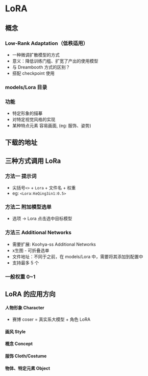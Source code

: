 # LoRA


## 概念

### Low-Rank Adaptation（低秩适用）

- 一种微调扩散模型的方式
- 意义：降低训练门槛、扩宽了产出的使用模型
- 与 Dreambooth 方式的区别？
- 搭配 checkpoint 使用

### models/Lora 目录




### 功能

- 特定形象的描摹
- 对特定视觉风格的实现
- 某种特点元素 容易画面, (eg: 服饰、姿势)

## 下载的地址


## 三种方式调用 LoRa

### 方法一 提示词

-  尖括号`<>` + `Lora` + 文件名 + 权重
- eg: `<Lora:KeQing3in1:0.5>`

### 方法二 附加模型选单

- 选项 -> Lora 点击选中目标模型

### 方法三 Additional Networks

- 需要扩展: Koohya-ss Additional Networks
- x生图 - 可折叠选单
- 文件地址：不同于之前，在 models/Lora 中，需要将其添加到配置中
- 支持最多 5 个


### 一般权重 0~1


## LoRA 的应用方向


#### 人物形象 Character

- 赛博 coser = 真实系大模型 + 角色 LoRA

#### 画风 Style
#### 概念 Concept
#### 服饰 Cloth/Costume
#### 物体、特定元素 Object



